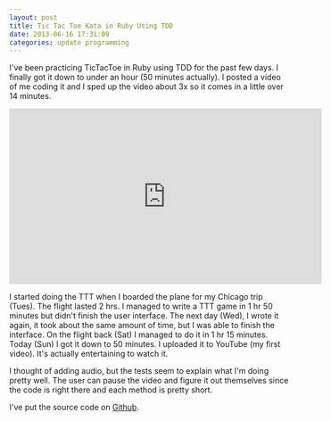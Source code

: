 ```yaml
---
layout: post
title: Tic Tac Toe Kata in Ruby Using TDD
date: 2013-06-16 17:31:09
categories: update programming
---
```

I've been practicing TicTacToe in Ruby using TDD for the past few days.  I
finally got it down to under an hour (50 minutes actually).  I posted a video
of me coding it and I sped up the video about 3x so it comes in a little over
14 minutes.

<iframe width="560" height="315" src="http://www.youtube.com/embed/Y-rUmxnMBNk" frameborder="0" allowfullscreen></iframe>

I started doing the TTT when I boarded the plane for my Chicago trip (Tues).
The flight lasted 2 hrs.  I managed to write a TTT game in 1 hr 50 minutes but
didn't finish the user interface.  The next day (Wed), I wrote it again, it
took about the same amount of time, but I was able to finish the interface.  On
the flight back (Sat) I managed to do it in 1 hr 15 minutes.  Today (Sun) I got
it down to 50 minutes.  I uploaded it to YouTube (my first video).  It's
actually entertaining to watch it.

I thought of adding audio, but the tests seem to explain what I'm doing pretty
well.  The user can pause the video and figure it out themselves since the code
is right there and each method is pretty short.

I've put the source code on [Github](https://github.com/chongkim/ttt-ruby-tdd).
